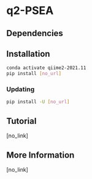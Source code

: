 # q2-PSEA

## Dependencies

## Installation
```sh
conda activate qiime2-2021.11
pip install [no_url]
```

### Updating
```sh
pip install -U [no_url]
```

## Tutorial
[no_link]

## More Information
[no_link]
